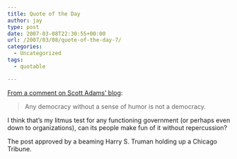 ```yaml
---
title: Quote of the Day
author: jay
type: post
date: 2007-03-08T22:30:55+00:00
url: /2007/03/08/quote-of-the-day-7/
categories:
  - Uncategorized
tags:
  - quotable

---
```

[From a comment on Scott Adams’ blog][1]:

> Any democracy without a sense of humor is not a democracy.

I think that’s my litmus test for any functioning government (or perhaps even down to organizations), can its people make fun of it without repercussion?

The post approved by a beaming Harry S. Truman holding up a Chicago Tribune.

 [1]: http://dilbertblog.typepad.com/the_dilbert_blog/2007/03/is_iran_as_demo.html#comment-62637616